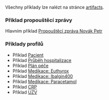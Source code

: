 Všechny příklady lze nalézt na stránce [artifacts](artifacts.html).


### Příklad propouštěcí zprávy 

 Hlavním příklad [Propouštěcí zpráva Novák Petr](Bundle-DischargeBundle-Novak-Petr.html) 

### Příklady profilů

 - Příklad [Pacient](Patient-3f85726c-ad2f-441b-89ce-100000000000.html)
 - Příklad [Průběh hospitalizace](Encounter-HospitalEncounter-Novak-Petr.html)
 - Příklad [Plán péče](CarePlan-CarePlan-Novak-Petr.html)
 - Příklad [Medikace: Euthyrox](MedicationStatement-MedicationStatement-Euthyrox-Novak.html)
 - Příklad [Medikace: Ibalgin400](Medication-med-Ibalgin400.html)
 - Příklad [Medikace: Paracetamol](Medication-med-paracetamol.html)
 - Příklad [CRP](Observation-Observation-CRP-Novak.html)
 - Příklad [UZV](Observation-Observation-UZV-Novak.html)
 